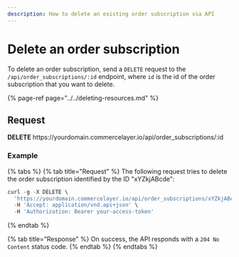 ```yaml
---
description: How to delete an existing order subscription via API
---
```


# Delete an order subscription

To delete an order subscription, send a `DELETE` request to the `/api/order_subscriptions/:id` endpoint, where `id` is the id of the order subscription that you want to delete.

{% page-ref page="../../deleting-resources.md" %}

## Request

**DELETE** https://<i></i>yourdomain.commercelayer.io/api/order_subscriptions/:id

### Example

{% tabs %}
{% tab title="Request" %}
The following request tries to delete the order subscription identified by the ID "xYZkjABcde":

```javascript
curl -g -X DELETE \
  'https://yourdomain.commercelayer.io/api/order_subscriptions/xYZkjABcde' \
  -H 'Accept: application/vnd.api+json' \
  -H 'Authorization: Bearer your-access-token'
```
{% endtab %}

{% tab title="Response" %}
On success, the API responds with a `204 No Content` status code.
{% endtab %}
{% endtabs %}

